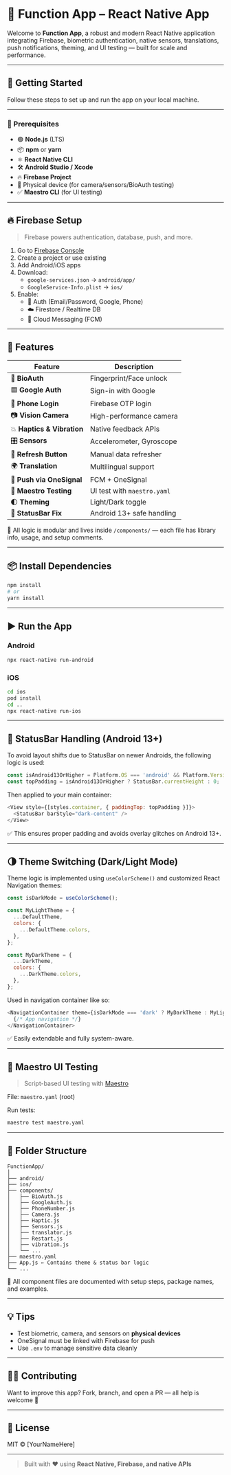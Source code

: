 # 🎯 **Function App** – React Native App

Welcome to **Function App**, a robust and modern React Native application integrating Firebase, biometric authentication, native sensors, translations, push notifications, theming, and UI testing — built for scale and performance.

---

## 🚀 Getting Started

Follow these steps to set up and run the app on your local machine.

---

### 🧱 Prerequisites

- 🟢 **Node.js** (LTS)
- 📦 **npm** or **yarn**
- ⚛️ **React Native CLI**
- 🛠️ **Android Studio / Xcode**
- 🔥 **Firebase Project**
- 📱 Physical device (for camera/sensors/BioAuth testing)
- ✅ **Maestro CLI** (for UI testing)

---

## 🔥 Firebase Setup

> Firebase powers authentication, database, push, and more.

1. Go to [Firebase Console](https://console.firebase.google.com)
2. Create a project or use existing
3. Add Android/iOS apps
4. Download:
   - `google-services.json` → `android/app/`
   - `GoogleService-Info.plist` → `ios/`
5. Enable:
   - 🔐 Auth (Email/Password, Google, Phone)
   - ☁️ Firestore / Realtime DB
   - 🔔 Cloud Messaging (FCM)

---

## 🧩 Features

| Feature                        | Description |
|-------------------------------|-------------|
| 🔐 **BioAuth**                | Fingerprint/Face unlock |
| 🟦 **Google Auth**            | Sign-in with Google |
| 🔑 **Phone Login**            | Firebase OTP login |
| 📷 **Vision Camera**          | High-performance camera |
| 💥 **Haptics & Vibration**    | Native feedback APIs |
| 🎛️ **Sensors**               | Accelerometer, Gyroscope |
| 🔁 **Refresh Button**         | Manual data refresher |
| 🌍 **Translation**            | Multilingual support |
| 🔔 **Push via OneSignal**     | FCM + OneSignal |
| 🧪 **Maestro Testing**        | UI test with `maestro.yaml` |
| 🌓 **Theming**                | Light/Dark toggle |
| 🧱 **StatusBar Fix**          | Android 13+ safe handling |

📁 All logic is modular and lives inside `/components/` — each file has library info, usage, and setup comments.

---

## 📦 Install Dependencies

```bash
npm install
# or
yarn install
```

---

## ▶️ Run the App

### Android

```bash
npx react-native run-android
```

### iOS

```bash
cd ios
pod install
cd ..
npx react-native run-ios
```

---

## 🧱 StatusBar Handling (Android 13+)

To avoid layout shifts due to StatusBar on newer Androids, the following logic is used:

```js
const isAndroid13OrHigher = Platform.OS === 'android' && Platform.Version >= 33;
const topPadding = isAndroid13OrHigher ? StatusBar.currentHeight : 0;
```

Then applied to your main container:

```js
<View style={[styles.container, { paddingTop: topPadding }]}>
  <StatusBar barStyle="dark-content" />
</View>
```

✅ This ensures proper padding and avoids overlay glitches on Android 13+.

---

## 🌗 Theme Switching (Dark/Light Mode)

Theme logic is implemented using `useColorScheme()` and customized React Navigation themes:

```js
const isDarkMode = useColorScheme();

const MyLightTheme = {
  ...DefaultTheme,
  colors: {
    ...DefaultTheme.colors,
  },
};

const MyDarkTheme = {
  ...DarkTheme,
  colors: {
    ...DarkTheme.colors,
  },
};
```

Used in navigation container like so:

```js
<NavigationContainer theme={isDarkMode === 'dark' ? MyDarkTheme : MyLightTheme}>
  {/* App navigation */}
</NavigationContainer>
```

✅ Easily extendable and fully system-aware.

---

## 🧪 Maestro UI Testing

> Script-based UI testing with [Maestro](https://maestro.mobile.dev/)

File: `maestro.yaml` (root)

Run tests:

```bash
maestro test maestro.yaml
```

---

## 📁 Folder Structure

```
FunctionApp/
│
├── android/
├── ios/
├── components/
│   ├── BioAuth.js
│   ├── GoogleAuth.js
│   ├── PhoneNumber.js
│   ├── Camera.js
│   ├── Haptic.js
│   ├── Sensors.js
│   ├── translator.js
│   ├── Restart.js
│   ├── vibration.js
│   └── ...
├── maestro.yaml
├── App.js ← Contains theme & status bar logic
└── ...
```

📝 All component files are documented with setup steps, package names, and examples.

---

## 💡 Tips

- Test biometric, camera, and sensors on **physical devices**
- OneSignal must be linked with Firebase for push
- Use `.env` to manage sensitive data cleanly

---

## 🧑‍💻 Contributing

Want to improve this app? Fork, branch, and open a PR — all help is welcome 🙌

---

## 📜 License

MIT © [YourNameHere]

---

> Built with ❤️ using **React Native, Firebase, and native APIs**
